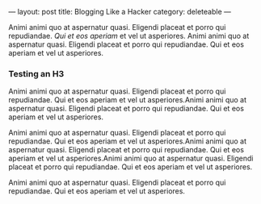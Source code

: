 —
layout: post
title: Blogging Like a Hacker
category: deleteable
—

Animi animi quo at aspernatur quasi. Eligendi placeat et porro qui repudiandae. *Qui et eos aperiam* et vel ut asperiores. Animi animi quo at aspernatur quasi. Eligendi placeat et porro qui repudiandae. Qui et eos aperiam et vel ut asperiores.

### Testing an H3

Animi animi quo at aspernatur quasi. Eligendi placeat et porro qui repudiandae. Qui et eos aperiam et vel ut asperiores.Animi animi quo at aspernatur quasi. Eligendi placeat et porro qui repudiandae. Qui et eos aperiam et vel ut asperiores.

Animi animi quo at aspernatur quasi. Eligendi placeat et porro qui repudiandae. Qui et eos aperiam et vel ut asperiores.Animi animi quo at aspernatur quasi. Eligendi placeat et porro qui repudiandae. Qui et eos aperiam et vel ut asperiores.Animi animi quo at aspernatur quasi. Eligendi placeat et porro qui repudiandae. Qui et eos aperiam et vel ut asperiores.

Animi animi quo at aspernatur quasi. Eligendi placeat et porro qui repudiandae. Qui et eos aperiam et vel ut asperiores.